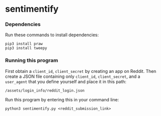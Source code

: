 # sentimentify
### Dependencies
Run these commands to install dependencies:
```
pip3 install praw
pip3 install tweepy
```
### Running this program
First obtain a `client_id`, `client_secret` by creating an app on Reddit. Then create a JSON file containing only `client_id`, `client_secret`, and a `user_agent` that you define yourself and place it in this path:
```
/assets/login_info/reddit_login.json
```
Run this program by entering this in your command line:
```
python3 sentimentify.py <reddit_submission_link>
```